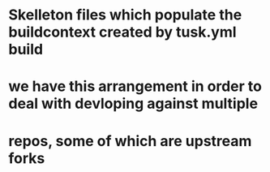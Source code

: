 # Skelleton files which populate the buildcontext created by tusk.yml build
# we have this arrangement in order to deal with devloping against multiple
# repos, some of which are upstream forks

